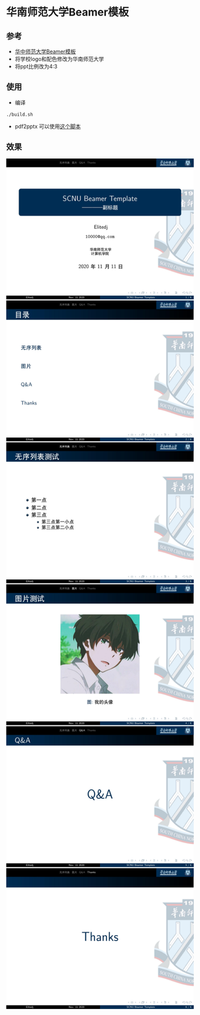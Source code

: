 # 华南师范大学Beamer模板

## 参考
- [华中师范大学Beamer模板](https://github.com/K-JW/CCNU_BeamerTemplate)
- 将学校logo和配色修改为华南师范大学
- 将ppt比例改为4:3


## 使用
- 编译
```
./build.sh
```

- pdf2pptx
可以使用[这个脚本](https://github.com/Elitedj/pdf2pptx)

## 效果
![](./figures/SCNU_BeamerTemplate.pdf-0.jpg)
![](./figures/SCNU_BeamerTemplate.pdf-1.jpg)
![](./figures/SCNU_BeamerTemplate.pdf-2.jpg)
![](./figures/SCNU_BeamerTemplate.pdf-3.jpg)
![](./figures/SCNU_BeamerTemplate.pdf-4.jpg)
![](./figures/SCNU_BeamerTemplate.pdf-5.jpg)
